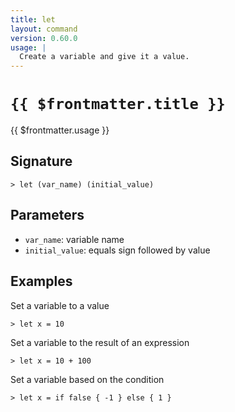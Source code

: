 ```yaml
---
title: let
layout: command
version: 0.60.0
usage: |
  Create a variable and give it a value.
---
```


# `{{ $frontmatter.title }}`

<div style='white-space: pre-wrap;'>{{ $frontmatter.usage }}</div>

## Signature

`> let (var_name) (initial_value)`

## Parameters

- `var_name`: variable name
- `initial_value`: equals sign followed by value

## Examples

Set a variable to a value

```shell
> let x = 10
```

Set a variable to the result of an expression

```shell
> let x = 10 + 100
```

Set a variable based on the condition

```shell
> let x = if false { -1 } else { 1 }
```
